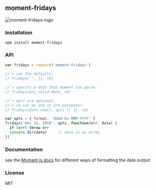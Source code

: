 ## moment-fridays
![moment-fridays-logo](https://raw.github.com/joates/moment-fridays/master/img/moment-fridays-logo.png)

### Installation

`npm install moment-fridays`



### API

```javascript
var fridays = require('moment-fridays')

// > use the defaults:
// fridays('', {}, cb)		

// > specify a date that moment can parse:
// fridays(any_valid_date, cb)		

// > opts are optional,
// > cb can be 2nd or 3rd parameter:
// fridays(Date.now(), opts || {}, cb)	

var opts = { format: 'dddd Do MMM YYYY' }
fridays('Dec 25, 2010', opts, function(err, data) {
  if (err) throw err
  console.dir(data)		// data is an array
})
```



### Documentation

see the [Moment.js docs](http://momentjs.com/docs/#/displaying/format/) for different ways of formatting the date output



### License

MIT
